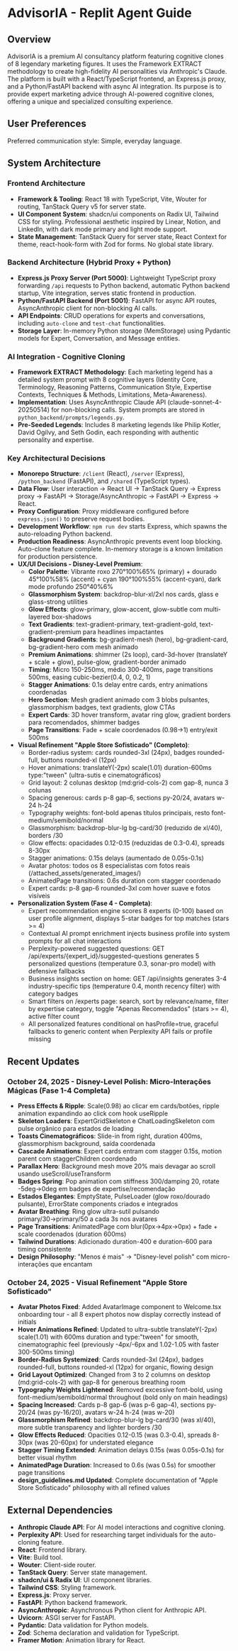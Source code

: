 # AdvisorIA - Replit Agent Guide

## Overview

AdvisorIA is a premium AI consultancy platform featuring cognitive clones of 8 legendary marketing figures. It uses the Framework EXTRACT methodology to create high-fidelity AI personalities via Anthropic's Claude. The platform is built with a React/TypeScript frontend, an Express.js proxy, and a Python/FastAPI backend with async AI integration. Its purpose is to provide expert marketing advice through AI-powered cognitive clones, offering a unique and specialized consulting experience.

## User Preferences

Preferred communication style: Simple, everyday language.

## System Architecture

### Frontend Architecture
- **Framework & Tooling**: React 18 with TypeScript, Vite, Wouter for routing, TanStack Query v5 for server state.
- **UI Component System**: shadcn/ui components on Radix UI, Tailwind CSS for styling. Professional aesthetic inspired by Linear, Notion, and LinkedIn, with dark mode primary and light mode support.
- **State Management**: TanStack Query for server state, React Context for theme, react-hook-form with Zod for forms. No global state library.

### Backend Architecture (Hybrid Proxy + Python)
- **Express.js Proxy Server (Port 5000)**: Lightweight TypeScript proxy forwarding `/api` requests to Python backend, automatic Python backend startup, Vite integration, serves static frontend in production.
- **Python/FastAPI Backend (Port 5001)**: FastAPI for async API routes, AsyncAnthropic client for non-blocking AI calls.
- **API Endpoints**: CRUD operations for experts and conversations, including `auto-clone` and `test-chat` functionalities.
- **Storage Layer**: In-memory Python storage (MemStorage) using Pydantic models for Expert, Conversation, and Message entities.

### AI Integration - Cognitive Cloning
- **Framework EXTRACT Methodology**: Each marketing legend has a detailed system prompt with 8 cognitive layers (Identity Core, Terminology, Reasoning Patterns, Communication Style, Expertise Contexts, Techniques & Methods, Limitations, Meta-Awareness).
- **Implementation**: Uses AsyncAnthropic Claude API (claude-sonnet-4-20250514) for non-blocking calls. System prompts are stored in `python_backend/prompts/legends.py`.
- **Pre-Seeded Legends**: Includes 8 marketing legends like Philip Kotler, David Ogilvy, and Seth Godin, each responding with authentic personality and expertise.

### Key Architectural Decisions
- **Monorepo Structure**: `/client` (React), `/server` (Express), `/python_backend` (FastAPI), and `/shared` (TypeScript types).
- **Data Flow**: User interaction -> React UI -> TanStack Query -> Express proxy -> FastAPI -> Storage/AsyncAnthropic -> FastAPI -> Express -> React.
- **Proxy Configuration**: Proxy middleware configured before `express.json()` to preserve request bodies.
- **Development Workflow**: `npm run dev` starts Express, which spawns the auto-reloading Python backend.
- **Production Readiness**: AsyncAnthropic prevents event loop blocking. Auto-clone feature complete. In-memory storage is a known limitation for production persistence.
- **UX/UI Decisions - Disney-Level Premium**: 
  - **Color Palette**: Vibrante roxo 270°100%65% (primary) + dourado 45°100%58% (accent) + cyan 190°100%55% (accent-cyan), dark mode profundo 250°40%6%
  - **Glassmorphism System**: backdrop-blur-xl/2xl nos cards, glass e glass-strong utilities
  - **Glow Effects**: glow-primary, glow-accent, glow-subtle com multi-layered box-shadows
  - **Text Gradients**: text-gradient-primary, text-gradient-gold, text-gradient-premium para headlines impactantes
  - **Background Gradients**: bg-gradient-mesh (hero), bg-gradient-card, bg-gradient-hero com mesh animado
  - **Premium Animations**: shimmer (2s loop), card-3d-hover (translateY + scale + glow), pulse-glow, gradient-border animado
  - **Timing**: Micro 150-250ms, médio 300-400ms, page transitions 500ms, easing cubic-bezier(0.4, 0, 0.2, 1)
  - **Stagger Animations**: 0.1s delay entre cards, entry animations coordenadas
  - **Hero Section**: Mesh gradient animado com 3 blobs pulsantes, glassmorphism badges, text gradients, glow CTAs
  - **Expert Cards**: 3D hover transform, avatar ring glow, gradient borders para recomendados, shimmer badges
  - **Page Transitions**: Fade + scale coordenados (0.98→1) entry/exit 500ms
- **Visual Refinement "Apple Store Sofisticado" (Completo)**:
  - Border-radius system: cards rounded-3xl (24px), badges rounded-full, buttons rounded-xl (12px)
  - Hover animations: translateY(-2px) scale(1.01) duration-600ms type:"tween" (ultra-sutis e cinematográficos)
  - Grid layout: 2 colunas desktop (md:grid-cols-2) com gap-8, nunca 3 colunas
  - Spacing generous: cards p-8 gap-6, sections py-20/24, avatars w-24 h-24
  - Typography weights: font-bold apenas títulos principais, resto font-medium/semibold/normal
  - Glassmorphism: backdrop-blur-lg bg-card/30 (reduzido de xl/40), borders /30
  - Glow effects: opacidades 0.12-0.15 (reduzidas de 0.3-0.4), spreads 8-30px
  - Stagger animations: 0.15s delays (aumentado de 0.05s-0.1s)
  - Avatar photos: todos os 8 especialistas com fotos reais (/attached_assets/generated_images/)
  - AnimatedPage transitions: 0.6s duration com stagger coordenado
  - Expert cards: p-8 gap-6 rounded-3xl com hover suave e fotos visíveis
- **Personalization System (Fase 4 - Completa)**:
  - Expert recommendation engine scores 8 experts (0-100) based on user profile alignment, displays 5-star badges for top matches (stars >= 4)
  - Contextual AI prompt enrichment injects business profile into system prompts for all chat interactions
  - Perplexity-powered suggested questions: GET /api/experts/{expert_id}/suggested-questions generates 5 personalized questions (temperature 0.3, sonar-pro model) with defensive fallbacks
  - Business insights section on home: GET /api/insights generates 3-4 industry-specific tips (temperature 0.4, month recency filter) with category badges
  - Smart filters on /experts page: search, sort by relevance/name, filter by expertise category, toggle "Apenas Recomendados" (stars >= 4), active filter count
  - All personalized features conditional on hasProfile=true, graceful fallbacks to generic content when Perplexity API fails or profile missing

## Recent Updates

### October 24, 2025 - Disney-Level Polish: Micro-Interações Mágicas (Fase 1-4 Completa)
- **Press Effects & Ripple**: Scale(0.98) ao clicar em cards/botões, ripple animation expandindo ao click com hook useRipple
- **Skeleton Loaders**: ExpertGridSkeleton e ChatLoadingSkeleton com pulse orgânico para estados de loading
- **Toasts Cinematográficos**: Slide-in from right, duration 400ms, glassmorphism background, saída coordenada
- **Cascade Animations**: Expert cards entram com stagger 0.15s, motion parent com staggerChildren coordenado
- **Parallax Hero**: Background mesh move 20% mais devagar ao scroll usando useScroll/useTransform
- **Badges Spring**: Pop animation com stiffness 300/damping 20, rotate -5deg→0deg em badges de expertise/recomendação
- **Estados Elegantes**: EmptyState, PulseLoader (glow roxo/dourado pulsante), ErrorState components criados e integrados
- **Avatar Breathing**: Ring glow ultra-sutil pulsando primary/30→primary/50 a cada 3s nos avatares
- **Page Transitions**: AnimatedPage com blur(0px→4px→0px) + fade + scale coordenados (duration 600ms)
- **Tailwind Durations**: Adicionado duration-400 e duration-600 para timing consistente
- **Design Philosophy**: "Menos é mais" → "Disney-level polish" com micro-interações que encantam

### October 24, 2025 - Visual Refinement "Apple Store Sofisticado"
- **Avatar Photos Fixed**: Added AvatarImage component to Welcome.tsx onboarding tour - all 8 expert photos now display correctly instead of initials
- **Hover Animations Refined**: Updated to ultra-subtle translateY(-2px) scale(1.01) with 600ms duration and type:"tween" for smooth, cinematographic feel (previously -4px/-6px and 1.02-1.05 with faster 300-500ms timing)
- **Border-Radius Systemized**: Cards rounded-3xl (24px), badges rounded-full, buttons rounded-xl (12px) for organic, flowing design
- **Grid Layout Optimized**: Changed from 3 to 2 columns on desktop (md:grid-cols-2) with gap-8 for generous breathing room
- **Typography Weights Lightened**: Removed excessive font-bold, using font-medium/semibold/normal throughout (bold only on main headings)
- **Spacing Increased**: Cards p-8 gap-6 (was p-6 gap-4), sections py-20/24 (was py-16/20), avatars w-24 h-24 (was w-20)
- **Glassmorphism Refined**: backdrop-blur-lg bg-card/30 (was xl/40), more subtle transparency and lighter borders /30
- **Glow Effects Reduced**: Opacities 0.12-0.15 (was 0.3-0.4), spreads 8-30px (was 20-60px) for understated elegance
- **Stagger Timing Extended**: Animation delays 0.15s (was 0.05s-0.1s) for better visual rhythm
- **AnimatedPage Duration**: Increased to 0.6s (was 0.5s) for smoother page transitions
- **design_guidelines.md Updated**: Complete documentation of "Apple Store Sofisticado" philosophy with all refined values

## External Dependencies

- **Anthropic Claude API**: For AI model interactions and cognitive cloning.
- **Perplexity API**: Used for researching target individuals for the auto-cloning feature.
- **React**: Frontend library.
- **Vite**: Build tool.
- **Wouter**: Client-side router.
- **TanStack Query**: Server state management.
- **shadcn/ui & Radix UI**: UI component libraries.
- **Tailwind CSS**: Styling framework.
- **Express.js**: Proxy server.
- **FastAPI**: Python backend framework.
- **AsyncAnthropic**: Asynchronous Python client for Anthropic API.
- **Uvicorn**: ASGI server for FastAPI.
- **Pydantic**: Data validation for Python models.
- **Zod**: Schema declaration and validation for TypeScript.
- **Framer Motion**: Animation library for React.